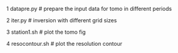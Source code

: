 1 datapre.py # prepare the input data for tomo in different periods

2 iter.py # inversion with different grid sizes

3 station1.sh # plot the tomo fig

4 resocontour.sh # plot the resolution contour
